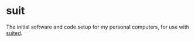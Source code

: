 suit
====

The initial software and code setup for my personal computers,
for use with [suited](https://github.com/norm/suited).
